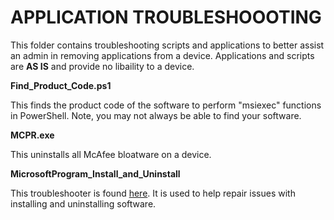 <h1>APPLICATION TROUBLESHOOOTING</h1>
<p>This folder contains troubleshooting scripts and applications to better assist an admin in removing applications from a device. Applications and scripts are <b>AS IS</b> and provide no libaility to a device.</p>

**Find_Product_Code.ps1**

This finds the product code of the software to perform "msiexec" functions in PowerShell. Note, you may not always be able to find your software.

**MCPR.exe**

This uninstalls all McAfee bloatware on a device. 

**MicrosoftProgram_Install_and_Uninstall**

This troubleshooter is found [here](https://support.microsoft.com/en-us/topic/fix-problems-that-block-programs-from-being-installed-or-removed-cca7d1b6-65a9-3d98-426b-e9f927e1eb4d). It is used to help repair issues with installing and uninstalling software.
